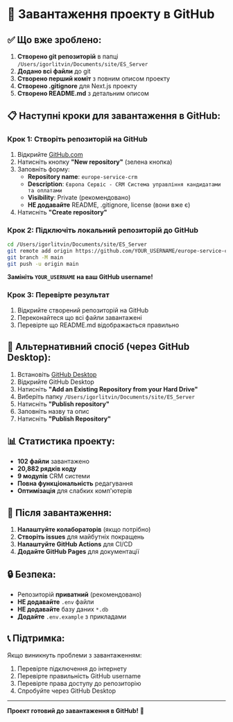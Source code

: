 # 🚀 Завантаження проекту в GitHub

## ✅ **Що вже зроблено:**

1. **Створено git репозиторій** в папці `/Users/igorlitvin/Documents/site/ES_Server`
2. **Додано всі файли** до git
3. **Створено перший коміт** з повним описом проекту
4. **Створено .gitignore** для Next.js проекту
5. **Створено README.md** з детальним описом

## 📋 **Наступні кроки для завантаження в GitHub:**

### Крок 1: Створіть репозиторій на GitHub
1. Відкрийте [GitHub.com](https://github.com)
2. Натисніть кнопку **"New repository"** (зелена кнопка)
3. Заповніть форму:
   - **Repository name**: `europe-service-crm`
   - **Description**: `Європа Сервіс - CRM Система управління кандидатами та оплатами`
   - **Visibility**: Private (рекомендовано)
   - **НЕ додавайте** README, .gitignore, license (вони вже є)
4. Натисніть **"Create repository"**

### Крок 2: Підключіть локальний репозиторій до GitHub
```bash
cd /Users/igorlitvin/Documents/site/ES_Server
git remote add origin https://github.com/YOUR_USERNAME/europe-service-crm.git
git branch -M main
git push -u origin main
```

**Замініть `YOUR_USERNAME` на ваш GitHub username!**

### Крок 3: Перевірте результат
1. Відкрийте створений репозиторій на GitHub
2. Переконайтеся що всі файли завантажені
3. Перевірте що README.md відображається правильно

## 🔧 **Альтернативний спосіб (через GitHub Desktop):**

1. Встановіть [GitHub Desktop](https://desktop.github.com/)
2. Відкрийте GitHub Desktop
3. Натисніть **"Add an Existing Repository from your Hard Drive"**
4. Виберіть папку `/Users/igorlitvin/Documents/site/ES_Server`
5. Натисніть **"Publish repository"**
6. Заповніть назву та опис
7. Натисніть **"Publish Repository"**

## 📊 **Статистика проекту:**

- **102 файли** завантажено
- **20,882 рядків коду**
- **9 модулів** CRM системи
- **Повна функціональність** редагування
- **Оптимізація** для слабких комп'ютерів

## 🎯 **Після завантаження:**

1. **Налаштуйте колабораторів** (якщо потрібно)
2. **Створіть issues** для майбутніх покращень
3. **Налаштуйте GitHub Actions** для CI/CD
4. **Додайте GitHub Pages** для документації

## 🔒 **Безпека:**

- Репозиторій **приватний** (рекомендовано)
- **НЕ додавайте** `.env` файли
- **НЕ додавайте** базу даних `*.db`
- **Додайте** `.env.example` з прикладами

## 📞 **Підтримка:**

Якщо виникнуть проблеми з завантаженням:
1. Перевірте підключення до інтернету
2. Перевірте правильність GitHub username
3. Перевірте права доступу до репозиторію
4. Спробуйте через GitHub Desktop

---

**Проект готовий до завантаження в GitHub!** 🚀
